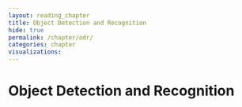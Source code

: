 ```yaml
---
layout: reading_chapter
title: Object Detection and Recognition
hide: true
permalink: /chapter/odr/
categories: chapter
visualizations:
---
```


# Object Detection and Recognition

